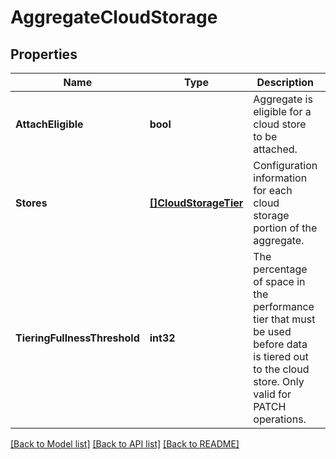 # AggregateCloudStorage

## Properties

Name | Type | Description | Notes
------------ | ------------- | ------------- | -------------
**AttachEligible** | **bool** | Aggregate is eligible for a cloud store to be attached. | [optional] [readonly] 
**Stores** | [**[]CloudStorageTier**](cloud_storage_tier.md) | Configuration information for each cloud storage portion of the aggregate. | [optional] [readonly] 
**TieringFullnessThreshold** | **int32** | The percentage of space in the performance tier that must be used before data is tiered out to the cloud store. Only valid for PATCH operations. | [optional] 

[[Back to Model list]](../README.md#documentation-for-models) [[Back to API list]](../README.md#documentation-for-api-endpoints) [[Back to README]](../README.md)


